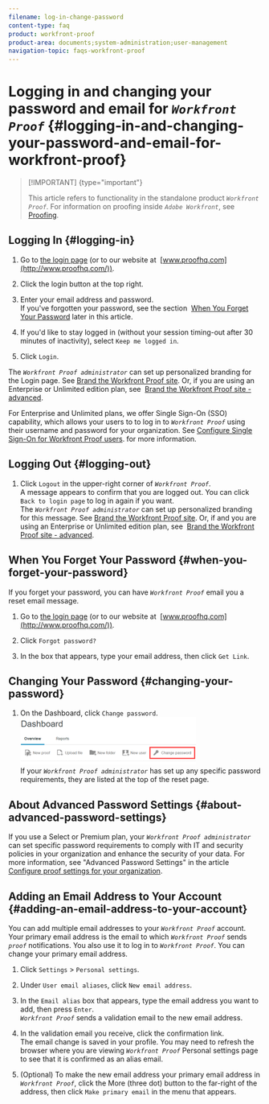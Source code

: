 ```yaml
---
filename: log-in-change-password
content-type: faq
product: workfront-proof
product-area: documents;system-administration;user-management
navigation-topic: faqs-workfront-proof
---
```




# Logging in and changing your password and email for *`Workfront Proof`* {#logging-in-and-changing-your-password-and-email-for-workfront-proof}



>[!IMPORTANT] {type="important"}
>
>This article refers to functionality in the standalone product *`Workfront Proof`*. For information on proofing inside *`Adobe Workfront`*, see [Proofing](_proofing.md).




## Logging In {#logging-in}




1. Go to [the login page](http://www.proofhq.com/login) (or to our website at&nbsp; [www.proofhq.com](http://www.proofhq.com/)).

1. Click the login button at the top right.
1. Enter your email address and password.  
   If you've forgotten your password, see the section&nbsp; [When You Forget Your Password](#forgot-your-password)&nbsp;later in this article.

1. If you'd like to stay logged in (without your session timing-out after 30 minutes of inactivity), select  `Keep me logged in`.
1. Click `Login`.


The *`Workfront Proof administrator`* can set up personalized branding for the Login page. See [Brand the Workfront Proof site](brand-wp-site.md). Or, if you are using an Enterprise or Unlimited edition plan, see&nbsp; [Brand the Workfront Proof site - advanced](brand-wp-site-advanced.md).


For Enterprise and Unlimited plans, we offer Single Sign-On (SSO) capability, which allows your users to to log in to *`Workfront Proof`* using their username and password for your organization. See [Configure Single Sign-On for Workfront Proof users](configure-sso-for-wp-users.md).&nbsp;for more information.


## Logging Out {#logging-out}




1. Click `Logout` in the upper-right corner of *`Workfront Proof`*.   
   A message appears to confirm that you are logged out. You can click `Back to login page` to log in again if you want.   
   The *`Workfront Proof administrator`* can set up personalized branding for this message. See [Brand the Workfront Proof site](brand-wp-site.md). Or, if&nbsp;and you are using an Enterprise or Unlimited edition plan, see&nbsp; [Brand the Workfront Proof site - advanced](brand-wp-site-advanced.md).





## When You Forget Your Password {#when-you-forget-your-password}

If you forget your password, you can have *`Workfront Proof`* email you a reset email message.



1. Go to [the login page](http://www.proofhq.com/login) (or to our website at&nbsp; [www.proofhq.com](http://www.proofhq.com/)).

1. Click `Forgot password?`
1. In the box that appears, type your email address, then click `Get Link`.




## Changing Your Password {#changing-your-password}




1. On the Dashboard, click `Change password`.  
   ![Change_passowrd.png](assets/change-passowrd-350x95.png)  
   If your *`Workfront Proof administrator`* has set up any specific password requirements, they are listed at the top of the reset page.





## About Advanced Password Settings {#about-advanced-password-settings}

If you use a Select or Premium plan, your *`Workfront Proof administrator`* can set specific password requirements to comply with IT and security policies in your organization and enhance the security of your data. For more information, see&nbsp;"Advanced Password Settings" in the article&nbsp; [Configure proof settings for your organization](configure-proofing-organization.md).


## Adding an Email Address to Your Account {#adding-an-email-address-to-your-account}

You can add multiple email addresses to your *`Workfront Proof`* account. Your primary email address is the email to which *`Workfront Proof`* sends *`proof`* notifications. You also use it to log in to *`Workfront Proof`*. You can change your primary email address.



1. Click `Settings` > `Personal settings`.

1. Under `User email aliases`, click `New email address`.

1. In the `Email alias` box that appears, type the email address you want to add, then press `Enter`.   
   *`Workfront Proof`* sends a validation email to the new email address.

1. In the validation email you receive, click the confirmation link.  
   The email change is saved in your profile. You may need to refresh the browser where you are viewing *`Workfront Proof`* Personal settings page to see that it is confirmed as an alias email.

1. (Optional) To make the new email address your primary email address in *`Workfront Proof`*, click the More (three dot) button to the far-right of the address, then click `Make primary email` in the menu that appears.  
  



